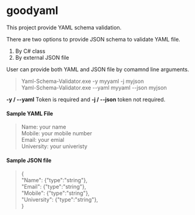 # goodyaml

This project provide YAML schema validation.

There are two options to provide JSON schema to validate YAML file.
1. By C# class
2. By external JSON file

User can provide both YAML and JSON file by comamnd line arguments.

> Yaml-Schema-Validator.exe -y myyaml -j myjson <br>
> Yaml-Schema-Validator.exe --yaml myyaml --json myjson

**-y / --yaml** Token is required and **-j / --json** token not required. <br>

#### Sample YAML File ####

>Name: your name <br>
>Mobile: your mobile number <br>
>Email: your emial <br>
>University: your univeristy <br>

#### Sample JSON file ####

>{<br>
>   "Name": {"type":"string"},<br>
>   "Email": {"type":"string"},<br>
>   "Mobile": {"type":"string"},<br>
>   "University": {"type":"string"},<br>
>}<br>
